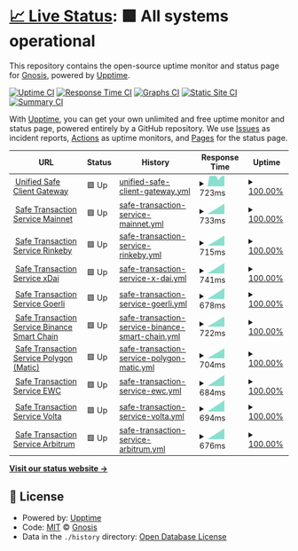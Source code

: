 # [📈 Live Status](https://gnosis.github.io/safe-services-status): <!--live status--> **🟩 All systems operational**

This repository contains the open-source uptime monitor and status page for [Gnosis](https://gnosis.io), powered by [Upptime](https://github.com/upptime/upptime).

[![Uptime CI](https://github.com/gnosis/safe-services-status/workflows/Uptime%20CI/badge.svg)](https://github.com/gnosis/safe-services-status/actions?query=workflow%3A%22Uptime+CI%22)
[![Response Time CI](https://github.com/gnosis/safe-services-status/workflows/Response%20Time%20CI/badge.svg)](https://github.com/gnosis/safe-services-status/actions?query=workflow%3A%22Response+Time+CI%22)
[![Graphs CI](https://github.com/gnosis/safe-services-status/workflows/Graphs%20CI/badge.svg)](https://github.com/gnosis/safe-services-status/actions?query=workflow%3A%22Graphs+CI%22)
[![Static Site CI](https://github.com/gnosis/safe-services-status/workflows/Static%20Site%20CI/badge.svg)](https://github.com/gnosis/safe-services-status/actions?query=workflow%3A%22Static+Site+CI%22)
[![Summary CI](https://github.com/gnosis/safe-services-status/workflows/Summary%20CI/badge.svg)](https://github.com/gnosis/safe-services-status/actions?query=workflow%3A%22Summary+CI%22)

With [Upptime](https://upptime.js.org), you can get your own unlimited and free uptime monitor and status page, powered entirely by a GitHub repository. We use [Issues](https://github.com/gnosis/safe-services-status/issues) as incident reports, [Actions](https://github.com/gnosis/safe-services-status/actions) as uptime monitors, and [Pages](https://gnosis.github.io/safe-services-status) for the status page.

<!--start: status pages-->
<!-- This summary is generated by Upptime (https://github.com/upptime/upptime) -->
<!-- Do not edit this manually, your changes will be overwritten -->
<!-- prettier-ignore -->
| URL | Status | History | Response Time | Uptime |
| --- | ------ | ------- | ------------- | ------ |
| <img alt="" src="https://favicons.githubusercontent.com/safe-client.gnosis.io" height="13"> [Unified Safe Client Gateway](https://safe-client.gnosis.io/health/) | 🟩 Up | [unified-safe-client-gateway.yml](https://github.com/gnosis/safe-services-status/commits/HEAD/history/unified-safe-client-gateway.yml) | <details><summary><img alt="Response time graph" src="./graphs/unified-safe-client-gateway/response-time-week.png" height="20"> 723ms</summary><br><a href="https://gnosis.github.io/safe-services-status/history/unified-safe-client-gateway"><img alt="Response time 723" src="https://img.shields.io/endpoint?url=https%3A%2F%2Fraw.githubusercontent.com%2Fgnosis%2Fsafe-services-status%2FHEAD%2Fapi%2Funified-safe-client-gateway%2Fresponse-time.json"></a><br><a href="https://gnosis.github.io/safe-services-status/history/unified-safe-client-gateway"><img alt="24-hour response time 723" src="https://img.shields.io/endpoint?url=https%3A%2F%2Fraw.githubusercontent.com%2Fgnosis%2Fsafe-services-status%2FHEAD%2Fapi%2Funified-safe-client-gateway%2Fresponse-time-day.json"></a><br><a href="https://gnosis.github.io/safe-services-status/history/unified-safe-client-gateway"><img alt="7-day response time 723" src="https://img.shields.io/endpoint?url=https%3A%2F%2Fraw.githubusercontent.com%2Fgnosis%2Fsafe-services-status%2FHEAD%2Fapi%2Funified-safe-client-gateway%2Fresponse-time-week.json"></a><br><a href="https://gnosis.github.io/safe-services-status/history/unified-safe-client-gateway"><img alt="30-day response time 723" src="https://img.shields.io/endpoint?url=https%3A%2F%2Fraw.githubusercontent.com%2Fgnosis%2Fsafe-services-status%2FHEAD%2Fapi%2Funified-safe-client-gateway%2Fresponse-time-month.json"></a><br><a href="https://gnosis.github.io/safe-services-status/history/unified-safe-client-gateway"><img alt="1-year response time 723" src="https://img.shields.io/endpoint?url=https%3A%2F%2Fraw.githubusercontent.com%2Fgnosis%2Fsafe-services-status%2FHEAD%2Fapi%2Funified-safe-client-gateway%2Fresponse-time-year.json"></a></details> | <details><summary><a href="https://gnosis.github.io/safe-services-status/history/unified-safe-client-gateway">100.00%</a></summary><a href="https://gnosis.github.io/safe-services-status/history/unified-safe-client-gateway"><img alt="All-time uptime 100.00%" src="https://img.shields.io/endpoint?url=https%3A%2F%2Fraw.githubusercontent.com%2Fgnosis%2Fsafe-services-status%2FHEAD%2Fapi%2Funified-safe-client-gateway%2Fuptime.json"></a><br><a href="https://gnosis.github.io/safe-services-status/history/unified-safe-client-gateway"><img alt="24-hour uptime 100.00%" src="https://img.shields.io/endpoint?url=https%3A%2F%2Fraw.githubusercontent.com%2Fgnosis%2Fsafe-services-status%2FHEAD%2Fapi%2Funified-safe-client-gateway%2Fuptime-day.json"></a><br><a href="https://gnosis.github.io/safe-services-status/history/unified-safe-client-gateway"><img alt="7-day uptime 100.00%" src="https://img.shields.io/endpoint?url=https%3A%2F%2Fraw.githubusercontent.com%2Fgnosis%2Fsafe-services-status%2FHEAD%2Fapi%2Funified-safe-client-gateway%2Fuptime-week.json"></a><br><a href="https://gnosis.github.io/safe-services-status/history/unified-safe-client-gateway"><img alt="30-day uptime 100.00%" src="https://img.shields.io/endpoint?url=https%3A%2F%2Fraw.githubusercontent.com%2Fgnosis%2Fsafe-services-status%2FHEAD%2Fapi%2Funified-safe-client-gateway%2Fuptime-month.json"></a><br><a href="https://gnosis.github.io/safe-services-status/history/unified-safe-client-gateway"><img alt="1-year uptime 100.00%" src="https://img.shields.io/endpoint?url=https%3A%2F%2Fraw.githubusercontent.com%2Fgnosis%2Fsafe-services-status%2FHEAD%2Fapi%2Funified-safe-client-gateway%2Fuptime-year.json"></a></details>
| <img alt="" src="https://favicons.githubusercontent.com/safe-transaction.mainnet.gnosis.io" height="13"> [Safe Transaction Service Mainnet](https://safe-transaction.mainnet.gnosis.io/check/) | 🟩 Up | [safe-transaction-service-mainnet.yml](https://github.com/gnosis/safe-services-status/commits/HEAD/history/safe-transaction-service-mainnet.yml) | <details><summary><img alt="Response time graph" src="./graphs/safe-transaction-service-mainnet/response-time-week.png" height="20"> 733ms</summary><br><a href="https://gnosis.github.io/safe-services-status/history/safe-transaction-service-mainnet"><img alt="Response time 733" src="https://img.shields.io/endpoint?url=https%3A%2F%2Fraw.githubusercontent.com%2Fgnosis%2Fsafe-services-status%2FHEAD%2Fapi%2Fsafe-transaction-service-mainnet%2Fresponse-time.json"></a><br><a href="https://gnosis.github.io/safe-services-status/history/safe-transaction-service-mainnet"><img alt="24-hour response time 733" src="https://img.shields.io/endpoint?url=https%3A%2F%2Fraw.githubusercontent.com%2Fgnosis%2Fsafe-services-status%2FHEAD%2Fapi%2Fsafe-transaction-service-mainnet%2Fresponse-time-day.json"></a><br><a href="https://gnosis.github.io/safe-services-status/history/safe-transaction-service-mainnet"><img alt="7-day response time 733" src="https://img.shields.io/endpoint?url=https%3A%2F%2Fraw.githubusercontent.com%2Fgnosis%2Fsafe-services-status%2FHEAD%2Fapi%2Fsafe-transaction-service-mainnet%2Fresponse-time-week.json"></a><br><a href="https://gnosis.github.io/safe-services-status/history/safe-transaction-service-mainnet"><img alt="30-day response time 733" src="https://img.shields.io/endpoint?url=https%3A%2F%2Fraw.githubusercontent.com%2Fgnosis%2Fsafe-services-status%2FHEAD%2Fapi%2Fsafe-transaction-service-mainnet%2Fresponse-time-month.json"></a><br><a href="https://gnosis.github.io/safe-services-status/history/safe-transaction-service-mainnet"><img alt="1-year response time 733" src="https://img.shields.io/endpoint?url=https%3A%2F%2Fraw.githubusercontent.com%2Fgnosis%2Fsafe-services-status%2FHEAD%2Fapi%2Fsafe-transaction-service-mainnet%2Fresponse-time-year.json"></a></details> | <details><summary><a href="https://gnosis.github.io/safe-services-status/history/safe-transaction-service-mainnet">100.00%</a></summary><a href="https://gnosis.github.io/safe-services-status/history/safe-transaction-service-mainnet"><img alt="All-time uptime 100.00%" src="https://img.shields.io/endpoint?url=https%3A%2F%2Fraw.githubusercontent.com%2Fgnosis%2Fsafe-services-status%2FHEAD%2Fapi%2Fsafe-transaction-service-mainnet%2Fuptime.json"></a><br><a href="https://gnosis.github.io/safe-services-status/history/safe-transaction-service-mainnet"><img alt="24-hour uptime 100.00%" src="https://img.shields.io/endpoint?url=https%3A%2F%2Fraw.githubusercontent.com%2Fgnosis%2Fsafe-services-status%2FHEAD%2Fapi%2Fsafe-transaction-service-mainnet%2Fuptime-day.json"></a><br><a href="https://gnosis.github.io/safe-services-status/history/safe-transaction-service-mainnet"><img alt="7-day uptime 100.00%" src="https://img.shields.io/endpoint?url=https%3A%2F%2Fraw.githubusercontent.com%2Fgnosis%2Fsafe-services-status%2FHEAD%2Fapi%2Fsafe-transaction-service-mainnet%2Fuptime-week.json"></a><br><a href="https://gnosis.github.io/safe-services-status/history/safe-transaction-service-mainnet"><img alt="30-day uptime 100.00%" src="https://img.shields.io/endpoint?url=https%3A%2F%2Fraw.githubusercontent.com%2Fgnosis%2Fsafe-services-status%2FHEAD%2Fapi%2Fsafe-transaction-service-mainnet%2Fuptime-month.json"></a><br><a href="https://gnosis.github.io/safe-services-status/history/safe-transaction-service-mainnet"><img alt="1-year uptime 100.00%" src="https://img.shields.io/endpoint?url=https%3A%2F%2Fraw.githubusercontent.com%2Fgnosis%2Fsafe-services-status%2FHEAD%2Fapi%2Fsafe-transaction-service-mainnet%2Fuptime-year.json"></a></details>
| <img alt="" src="https://favicons.githubusercontent.com/safe-transaction.rinkeby.gnosis.io" height="13"> [Safe Transaction Service Rinkeby](https://safe-transaction.rinkeby.gnosis.io/check/) | 🟩 Up | [safe-transaction-service-rinkeby.yml](https://github.com/gnosis/safe-services-status/commits/HEAD/history/safe-transaction-service-rinkeby.yml) | <details><summary><img alt="Response time graph" src="./graphs/safe-transaction-service-rinkeby/response-time-week.png" height="20"> 715ms</summary><br><a href="https://gnosis.github.io/safe-services-status/history/safe-transaction-service-rinkeby"><img alt="Response time 715" src="https://img.shields.io/endpoint?url=https%3A%2F%2Fraw.githubusercontent.com%2Fgnosis%2Fsafe-services-status%2FHEAD%2Fapi%2Fsafe-transaction-service-rinkeby%2Fresponse-time.json"></a><br><a href="https://gnosis.github.io/safe-services-status/history/safe-transaction-service-rinkeby"><img alt="24-hour response time 715" src="https://img.shields.io/endpoint?url=https%3A%2F%2Fraw.githubusercontent.com%2Fgnosis%2Fsafe-services-status%2FHEAD%2Fapi%2Fsafe-transaction-service-rinkeby%2Fresponse-time-day.json"></a><br><a href="https://gnosis.github.io/safe-services-status/history/safe-transaction-service-rinkeby"><img alt="7-day response time 715" src="https://img.shields.io/endpoint?url=https%3A%2F%2Fraw.githubusercontent.com%2Fgnosis%2Fsafe-services-status%2FHEAD%2Fapi%2Fsafe-transaction-service-rinkeby%2Fresponse-time-week.json"></a><br><a href="https://gnosis.github.io/safe-services-status/history/safe-transaction-service-rinkeby"><img alt="30-day response time 715" src="https://img.shields.io/endpoint?url=https%3A%2F%2Fraw.githubusercontent.com%2Fgnosis%2Fsafe-services-status%2FHEAD%2Fapi%2Fsafe-transaction-service-rinkeby%2Fresponse-time-month.json"></a><br><a href="https://gnosis.github.io/safe-services-status/history/safe-transaction-service-rinkeby"><img alt="1-year response time 715" src="https://img.shields.io/endpoint?url=https%3A%2F%2Fraw.githubusercontent.com%2Fgnosis%2Fsafe-services-status%2FHEAD%2Fapi%2Fsafe-transaction-service-rinkeby%2Fresponse-time-year.json"></a></details> | <details><summary><a href="https://gnosis.github.io/safe-services-status/history/safe-transaction-service-rinkeby">100.00%</a></summary><a href="https://gnosis.github.io/safe-services-status/history/safe-transaction-service-rinkeby"><img alt="All-time uptime 100.00%" src="https://img.shields.io/endpoint?url=https%3A%2F%2Fraw.githubusercontent.com%2Fgnosis%2Fsafe-services-status%2FHEAD%2Fapi%2Fsafe-transaction-service-rinkeby%2Fuptime.json"></a><br><a href="https://gnosis.github.io/safe-services-status/history/safe-transaction-service-rinkeby"><img alt="24-hour uptime 100.00%" src="https://img.shields.io/endpoint?url=https%3A%2F%2Fraw.githubusercontent.com%2Fgnosis%2Fsafe-services-status%2FHEAD%2Fapi%2Fsafe-transaction-service-rinkeby%2Fuptime-day.json"></a><br><a href="https://gnosis.github.io/safe-services-status/history/safe-transaction-service-rinkeby"><img alt="7-day uptime 100.00%" src="https://img.shields.io/endpoint?url=https%3A%2F%2Fraw.githubusercontent.com%2Fgnosis%2Fsafe-services-status%2FHEAD%2Fapi%2Fsafe-transaction-service-rinkeby%2Fuptime-week.json"></a><br><a href="https://gnosis.github.io/safe-services-status/history/safe-transaction-service-rinkeby"><img alt="30-day uptime 100.00%" src="https://img.shields.io/endpoint?url=https%3A%2F%2Fraw.githubusercontent.com%2Fgnosis%2Fsafe-services-status%2FHEAD%2Fapi%2Fsafe-transaction-service-rinkeby%2Fuptime-month.json"></a><br><a href="https://gnosis.github.io/safe-services-status/history/safe-transaction-service-rinkeby"><img alt="1-year uptime 100.00%" src="https://img.shields.io/endpoint?url=https%3A%2F%2Fraw.githubusercontent.com%2Fgnosis%2Fsafe-services-status%2FHEAD%2Fapi%2Fsafe-transaction-service-rinkeby%2Fuptime-year.json"></a></details>
| <img alt="" src="https://favicons.githubusercontent.com/safe-transaction.xdai.gnosis.io" height="13"> [Safe Transaction Service xDai](https://safe-transaction.xdai.gnosis.io/check/) | 🟩 Up | [safe-transaction-service-x-dai.yml](https://github.com/gnosis/safe-services-status/commits/HEAD/history/safe-transaction-service-x-dai.yml) | <details><summary><img alt="Response time graph" src="./graphs/safe-transaction-service-x-dai/response-time-week.png" height="20"> 741ms</summary><br><a href="https://gnosis.github.io/safe-services-status/history/safe-transaction-service-x-dai"><img alt="Response time 741" src="https://img.shields.io/endpoint?url=https%3A%2F%2Fraw.githubusercontent.com%2Fgnosis%2Fsafe-services-status%2FHEAD%2Fapi%2Fsafe-transaction-service-x-dai%2Fresponse-time.json"></a><br><a href="https://gnosis.github.io/safe-services-status/history/safe-transaction-service-x-dai"><img alt="24-hour response time 741" src="https://img.shields.io/endpoint?url=https%3A%2F%2Fraw.githubusercontent.com%2Fgnosis%2Fsafe-services-status%2FHEAD%2Fapi%2Fsafe-transaction-service-x-dai%2Fresponse-time-day.json"></a><br><a href="https://gnosis.github.io/safe-services-status/history/safe-transaction-service-x-dai"><img alt="7-day response time 741" src="https://img.shields.io/endpoint?url=https%3A%2F%2Fraw.githubusercontent.com%2Fgnosis%2Fsafe-services-status%2FHEAD%2Fapi%2Fsafe-transaction-service-x-dai%2Fresponse-time-week.json"></a><br><a href="https://gnosis.github.io/safe-services-status/history/safe-transaction-service-x-dai"><img alt="30-day response time 741" src="https://img.shields.io/endpoint?url=https%3A%2F%2Fraw.githubusercontent.com%2Fgnosis%2Fsafe-services-status%2FHEAD%2Fapi%2Fsafe-transaction-service-x-dai%2Fresponse-time-month.json"></a><br><a href="https://gnosis.github.io/safe-services-status/history/safe-transaction-service-x-dai"><img alt="1-year response time 741" src="https://img.shields.io/endpoint?url=https%3A%2F%2Fraw.githubusercontent.com%2Fgnosis%2Fsafe-services-status%2FHEAD%2Fapi%2Fsafe-transaction-service-x-dai%2Fresponse-time-year.json"></a></details> | <details><summary><a href="https://gnosis.github.io/safe-services-status/history/safe-transaction-service-x-dai">100.00%</a></summary><a href="https://gnosis.github.io/safe-services-status/history/safe-transaction-service-x-dai"><img alt="All-time uptime 100.00%" src="https://img.shields.io/endpoint?url=https%3A%2F%2Fraw.githubusercontent.com%2Fgnosis%2Fsafe-services-status%2FHEAD%2Fapi%2Fsafe-transaction-service-x-dai%2Fuptime.json"></a><br><a href="https://gnosis.github.io/safe-services-status/history/safe-transaction-service-x-dai"><img alt="24-hour uptime 100.00%" src="https://img.shields.io/endpoint?url=https%3A%2F%2Fraw.githubusercontent.com%2Fgnosis%2Fsafe-services-status%2FHEAD%2Fapi%2Fsafe-transaction-service-x-dai%2Fuptime-day.json"></a><br><a href="https://gnosis.github.io/safe-services-status/history/safe-transaction-service-x-dai"><img alt="7-day uptime 100.00%" src="https://img.shields.io/endpoint?url=https%3A%2F%2Fraw.githubusercontent.com%2Fgnosis%2Fsafe-services-status%2FHEAD%2Fapi%2Fsafe-transaction-service-x-dai%2Fuptime-week.json"></a><br><a href="https://gnosis.github.io/safe-services-status/history/safe-transaction-service-x-dai"><img alt="30-day uptime 100.00%" src="https://img.shields.io/endpoint?url=https%3A%2F%2Fraw.githubusercontent.com%2Fgnosis%2Fsafe-services-status%2FHEAD%2Fapi%2Fsafe-transaction-service-x-dai%2Fuptime-month.json"></a><br><a href="https://gnosis.github.io/safe-services-status/history/safe-transaction-service-x-dai"><img alt="1-year uptime 100.00%" src="https://img.shields.io/endpoint?url=https%3A%2F%2Fraw.githubusercontent.com%2Fgnosis%2Fsafe-services-status%2FHEAD%2Fapi%2Fsafe-transaction-service-x-dai%2Fuptime-year.json"></a></details>
| <img alt="" src="https://favicons.githubusercontent.com/safe-transaction.goerli.gnosis.io" height="13"> [Safe Transaction Service Goerli](https://safe-transaction.goerli.gnosis.io/check/) | 🟩 Up | [safe-transaction-service-goerli.yml](https://github.com/gnosis/safe-services-status/commits/HEAD/history/safe-transaction-service-goerli.yml) | <details><summary><img alt="Response time graph" src="./graphs/safe-transaction-service-goerli/response-time-week.png" height="20"> 678ms</summary><br><a href="https://gnosis.github.io/safe-services-status/history/safe-transaction-service-goerli"><img alt="Response time 678" src="https://img.shields.io/endpoint?url=https%3A%2F%2Fraw.githubusercontent.com%2Fgnosis%2Fsafe-services-status%2FHEAD%2Fapi%2Fsafe-transaction-service-goerli%2Fresponse-time.json"></a><br><a href="https://gnosis.github.io/safe-services-status/history/safe-transaction-service-goerli"><img alt="24-hour response time 678" src="https://img.shields.io/endpoint?url=https%3A%2F%2Fraw.githubusercontent.com%2Fgnosis%2Fsafe-services-status%2FHEAD%2Fapi%2Fsafe-transaction-service-goerli%2Fresponse-time-day.json"></a><br><a href="https://gnosis.github.io/safe-services-status/history/safe-transaction-service-goerli"><img alt="7-day response time 678" src="https://img.shields.io/endpoint?url=https%3A%2F%2Fraw.githubusercontent.com%2Fgnosis%2Fsafe-services-status%2FHEAD%2Fapi%2Fsafe-transaction-service-goerli%2Fresponse-time-week.json"></a><br><a href="https://gnosis.github.io/safe-services-status/history/safe-transaction-service-goerli"><img alt="30-day response time 678" src="https://img.shields.io/endpoint?url=https%3A%2F%2Fraw.githubusercontent.com%2Fgnosis%2Fsafe-services-status%2FHEAD%2Fapi%2Fsafe-transaction-service-goerli%2Fresponse-time-month.json"></a><br><a href="https://gnosis.github.io/safe-services-status/history/safe-transaction-service-goerli"><img alt="1-year response time 678" src="https://img.shields.io/endpoint?url=https%3A%2F%2Fraw.githubusercontent.com%2Fgnosis%2Fsafe-services-status%2FHEAD%2Fapi%2Fsafe-transaction-service-goerli%2Fresponse-time-year.json"></a></details> | <details><summary><a href="https://gnosis.github.io/safe-services-status/history/safe-transaction-service-goerli">100.00%</a></summary><a href="https://gnosis.github.io/safe-services-status/history/safe-transaction-service-goerli"><img alt="All-time uptime 100.00%" src="https://img.shields.io/endpoint?url=https%3A%2F%2Fraw.githubusercontent.com%2Fgnosis%2Fsafe-services-status%2FHEAD%2Fapi%2Fsafe-transaction-service-goerli%2Fuptime.json"></a><br><a href="https://gnosis.github.io/safe-services-status/history/safe-transaction-service-goerli"><img alt="24-hour uptime 100.00%" src="https://img.shields.io/endpoint?url=https%3A%2F%2Fraw.githubusercontent.com%2Fgnosis%2Fsafe-services-status%2FHEAD%2Fapi%2Fsafe-transaction-service-goerli%2Fuptime-day.json"></a><br><a href="https://gnosis.github.io/safe-services-status/history/safe-transaction-service-goerli"><img alt="7-day uptime 100.00%" src="https://img.shields.io/endpoint?url=https%3A%2F%2Fraw.githubusercontent.com%2Fgnosis%2Fsafe-services-status%2FHEAD%2Fapi%2Fsafe-transaction-service-goerli%2Fuptime-week.json"></a><br><a href="https://gnosis.github.io/safe-services-status/history/safe-transaction-service-goerli"><img alt="30-day uptime 100.00%" src="https://img.shields.io/endpoint?url=https%3A%2F%2Fraw.githubusercontent.com%2Fgnosis%2Fsafe-services-status%2FHEAD%2Fapi%2Fsafe-transaction-service-goerli%2Fuptime-month.json"></a><br><a href="https://gnosis.github.io/safe-services-status/history/safe-transaction-service-goerli"><img alt="1-year uptime 100.00%" src="https://img.shields.io/endpoint?url=https%3A%2F%2Fraw.githubusercontent.com%2Fgnosis%2Fsafe-services-status%2FHEAD%2Fapi%2Fsafe-transaction-service-goerli%2Fuptime-year.json"></a></details>
| <img alt="" src="https://favicons.githubusercontent.com/safe-transaction.bsc.gnosis.io" height="13"> [Safe Transaction Service Binance Smart Chain](https://safe-transaction.bsc.gnosis.io/check/) | 🟩 Up | [safe-transaction-service-binance-smart-chain.yml](https://github.com/gnosis/safe-services-status/commits/HEAD/history/safe-transaction-service-binance-smart-chain.yml) | <details><summary><img alt="Response time graph" src="./graphs/safe-transaction-service-binance-smart-chain/response-time-week.png" height="20"> 722ms</summary><br><a href="https://gnosis.github.io/safe-services-status/history/safe-transaction-service-binance-smart-chain"><img alt="Response time 722" src="https://img.shields.io/endpoint?url=https%3A%2F%2Fraw.githubusercontent.com%2Fgnosis%2Fsafe-services-status%2FHEAD%2Fapi%2Fsafe-transaction-service-binance-smart-chain%2Fresponse-time.json"></a><br><a href="https://gnosis.github.io/safe-services-status/history/safe-transaction-service-binance-smart-chain"><img alt="24-hour response time 722" src="https://img.shields.io/endpoint?url=https%3A%2F%2Fraw.githubusercontent.com%2Fgnosis%2Fsafe-services-status%2FHEAD%2Fapi%2Fsafe-transaction-service-binance-smart-chain%2Fresponse-time-day.json"></a><br><a href="https://gnosis.github.io/safe-services-status/history/safe-transaction-service-binance-smart-chain"><img alt="7-day response time 722" src="https://img.shields.io/endpoint?url=https%3A%2F%2Fraw.githubusercontent.com%2Fgnosis%2Fsafe-services-status%2FHEAD%2Fapi%2Fsafe-transaction-service-binance-smart-chain%2Fresponse-time-week.json"></a><br><a href="https://gnosis.github.io/safe-services-status/history/safe-transaction-service-binance-smart-chain"><img alt="30-day response time 722" src="https://img.shields.io/endpoint?url=https%3A%2F%2Fraw.githubusercontent.com%2Fgnosis%2Fsafe-services-status%2FHEAD%2Fapi%2Fsafe-transaction-service-binance-smart-chain%2Fresponse-time-month.json"></a><br><a href="https://gnosis.github.io/safe-services-status/history/safe-transaction-service-binance-smart-chain"><img alt="1-year response time 722" src="https://img.shields.io/endpoint?url=https%3A%2F%2Fraw.githubusercontent.com%2Fgnosis%2Fsafe-services-status%2FHEAD%2Fapi%2Fsafe-transaction-service-binance-smart-chain%2Fresponse-time-year.json"></a></details> | <details><summary><a href="https://gnosis.github.io/safe-services-status/history/safe-transaction-service-binance-smart-chain">100.00%</a></summary><a href="https://gnosis.github.io/safe-services-status/history/safe-transaction-service-binance-smart-chain"><img alt="All-time uptime 100.00%" src="https://img.shields.io/endpoint?url=https%3A%2F%2Fraw.githubusercontent.com%2Fgnosis%2Fsafe-services-status%2FHEAD%2Fapi%2Fsafe-transaction-service-binance-smart-chain%2Fuptime.json"></a><br><a href="https://gnosis.github.io/safe-services-status/history/safe-transaction-service-binance-smart-chain"><img alt="24-hour uptime 100.00%" src="https://img.shields.io/endpoint?url=https%3A%2F%2Fraw.githubusercontent.com%2Fgnosis%2Fsafe-services-status%2FHEAD%2Fapi%2Fsafe-transaction-service-binance-smart-chain%2Fuptime-day.json"></a><br><a href="https://gnosis.github.io/safe-services-status/history/safe-transaction-service-binance-smart-chain"><img alt="7-day uptime 100.00%" src="https://img.shields.io/endpoint?url=https%3A%2F%2Fraw.githubusercontent.com%2Fgnosis%2Fsafe-services-status%2FHEAD%2Fapi%2Fsafe-transaction-service-binance-smart-chain%2Fuptime-week.json"></a><br><a href="https://gnosis.github.io/safe-services-status/history/safe-transaction-service-binance-smart-chain"><img alt="30-day uptime 100.00%" src="https://img.shields.io/endpoint?url=https%3A%2F%2Fraw.githubusercontent.com%2Fgnosis%2Fsafe-services-status%2FHEAD%2Fapi%2Fsafe-transaction-service-binance-smart-chain%2Fuptime-month.json"></a><br><a href="https://gnosis.github.io/safe-services-status/history/safe-transaction-service-binance-smart-chain"><img alt="1-year uptime 100.00%" src="https://img.shields.io/endpoint?url=https%3A%2F%2Fraw.githubusercontent.com%2Fgnosis%2Fsafe-services-status%2FHEAD%2Fapi%2Fsafe-transaction-service-binance-smart-chain%2Fuptime-year.json"></a></details>
| <img alt="" src="https://favicons.githubusercontent.com/safe-transaction.polygon.gnosis.io" height="13"> [Safe Transaction Service Polygon (Matic)](https://safe-transaction.polygon.gnosis.io/check/) | 🟩 Up | [safe-transaction-service-polygon-matic.yml](https://github.com/gnosis/safe-services-status/commits/HEAD/history/safe-transaction-service-polygon-matic.yml) | <details><summary><img alt="Response time graph" src="./graphs/safe-transaction-service-polygon-matic/response-time-week.png" height="20"> 704ms</summary><br><a href="https://gnosis.github.io/safe-services-status/history/safe-transaction-service-polygon-matic"><img alt="Response time 704" src="https://img.shields.io/endpoint?url=https%3A%2F%2Fraw.githubusercontent.com%2Fgnosis%2Fsafe-services-status%2FHEAD%2Fapi%2Fsafe-transaction-service-polygon-matic%2Fresponse-time.json"></a><br><a href="https://gnosis.github.io/safe-services-status/history/safe-transaction-service-polygon-matic"><img alt="24-hour response time 704" src="https://img.shields.io/endpoint?url=https%3A%2F%2Fraw.githubusercontent.com%2Fgnosis%2Fsafe-services-status%2FHEAD%2Fapi%2Fsafe-transaction-service-polygon-matic%2Fresponse-time-day.json"></a><br><a href="https://gnosis.github.io/safe-services-status/history/safe-transaction-service-polygon-matic"><img alt="7-day response time 704" src="https://img.shields.io/endpoint?url=https%3A%2F%2Fraw.githubusercontent.com%2Fgnosis%2Fsafe-services-status%2FHEAD%2Fapi%2Fsafe-transaction-service-polygon-matic%2Fresponse-time-week.json"></a><br><a href="https://gnosis.github.io/safe-services-status/history/safe-transaction-service-polygon-matic"><img alt="30-day response time 704" src="https://img.shields.io/endpoint?url=https%3A%2F%2Fraw.githubusercontent.com%2Fgnosis%2Fsafe-services-status%2FHEAD%2Fapi%2Fsafe-transaction-service-polygon-matic%2Fresponse-time-month.json"></a><br><a href="https://gnosis.github.io/safe-services-status/history/safe-transaction-service-polygon-matic"><img alt="1-year response time 704" src="https://img.shields.io/endpoint?url=https%3A%2F%2Fraw.githubusercontent.com%2Fgnosis%2Fsafe-services-status%2FHEAD%2Fapi%2Fsafe-transaction-service-polygon-matic%2Fresponse-time-year.json"></a></details> | <details><summary><a href="https://gnosis.github.io/safe-services-status/history/safe-transaction-service-polygon-matic">100.00%</a></summary><a href="https://gnosis.github.io/safe-services-status/history/safe-transaction-service-polygon-matic"><img alt="All-time uptime 100.00%" src="https://img.shields.io/endpoint?url=https%3A%2F%2Fraw.githubusercontent.com%2Fgnosis%2Fsafe-services-status%2FHEAD%2Fapi%2Fsafe-transaction-service-polygon-matic%2Fuptime.json"></a><br><a href="https://gnosis.github.io/safe-services-status/history/safe-transaction-service-polygon-matic"><img alt="24-hour uptime 100.00%" src="https://img.shields.io/endpoint?url=https%3A%2F%2Fraw.githubusercontent.com%2Fgnosis%2Fsafe-services-status%2FHEAD%2Fapi%2Fsafe-transaction-service-polygon-matic%2Fuptime-day.json"></a><br><a href="https://gnosis.github.io/safe-services-status/history/safe-transaction-service-polygon-matic"><img alt="7-day uptime 100.00%" src="https://img.shields.io/endpoint?url=https%3A%2F%2Fraw.githubusercontent.com%2Fgnosis%2Fsafe-services-status%2FHEAD%2Fapi%2Fsafe-transaction-service-polygon-matic%2Fuptime-week.json"></a><br><a href="https://gnosis.github.io/safe-services-status/history/safe-transaction-service-polygon-matic"><img alt="30-day uptime 100.00%" src="https://img.shields.io/endpoint?url=https%3A%2F%2Fraw.githubusercontent.com%2Fgnosis%2Fsafe-services-status%2FHEAD%2Fapi%2Fsafe-transaction-service-polygon-matic%2Fuptime-month.json"></a><br><a href="https://gnosis.github.io/safe-services-status/history/safe-transaction-service-polygon-matic"><img alt="1-year uptime 100.00%" src="https://img.shields.io/endpoint?url=https%3A%2F%2Fraw.githubusercontent.com%2Fgnosis%2Fsafe-services-status%2FHEAD%2Fapi%2Fsafe-transaction-service-polygon-matic%2Fuptime-year.json"></a></details>
| <img alt="" src="https://favicons.githubusercontent.com/safe-transaction.ewc.gnosis.io" height="13"> [Safe Transaction Service EWC](https://safe-transaction.ewc.gnosis.io/check/) | 🟩 Up | [safe-transaction-service-ewc.yml](https://github.com/gnosis/safe-services-status/commits/HEAD/history/safe-transaction-service-ewc.yml) | <details><summary><img alt="Response time graph" src="./graphs/safe-transaction-service-ewc/response-time-week.png" height="20"> 684ms</summary><br><a href="https://gnosis.github.io/safe-services-status/history/safe-transaction-service-ewc"><img alt="Response time 684" src="https://img.shields.io/endpoint?url=https%3A%2F%2Fraw.githubusercontent.com%2Fgnosis%2Fsafe-services-status%2FHEAD%2Fapi%2Fsafe-transaction-service-ewc%2Fresponse-time.json"></a><br><a href="https://gnosis.github.io/safe-services-status/history/safe-transaction-service-ewc"><img alt="24-hour response time 684" src="https://img.shields.io/endpoint?url=https%3A%2F%2Fraw.githubusercontent.com%2Fgnosis%2Fsafe-services-status%2FHEAD%2Fapi%2Fsafe-transaction-service-ewc%2Fresponse-time-day.json"></a><br><a href="https://gnosis.github.io/safe-services-status/history/safe-transaction-service-ewc"><img alt="7-day response time 684" src="https://img.shields.io/endpoint?url=https%3A%2F%2Fraw.githubusercontent.com%2Fgnosis%2Fsafe-services-status%2FHEAD%2Fapi%2Fsafe-transaction-service-ewc%2Fresponse-time-week.json"></a><br><a href="https://gnosis.github.io/safe-services-status/history/safe-transaction-service-ewc"><img alt="30-day response time 684" src="https://img.shields.io/endpoint?url=https%3A%2F%2Fraw.githubusercontent.com%2Fgnosis%2Fsafe-services-status%2FHEAD%2Fapi%2Fsafe-transaction-service-ewc%2Fresponse-time-month.json"></a><br><a href="https://gnosis.github.io/safe-services-status/history/safe-transaction-service-ewc"><img alt="1-year response time 684" src="https://img.shields.io/endpoint?url=https%3A%2F%2Fraw.githubusercontent.com%2Fgnosis%2Fsafe-services-status%2FHEAD%2Fapi%2Fsafe-transaction-service-ewc%2Fresponse-time-year.json"></a></details> | <details><summary><a href="https://gnosis.github.io/safe-services-status/history/safe-transaction-service-ewc">100.00%</a></summary><a href="https://gnosis.github.io/safe-services-status/history/safe-transaction-service-ewc"><img alt="All-time uptime 100.00%" src="https://img.shields.io/endpoint?url=https%3A%2F%2Fraw.githubusercontent.com%2Fgnosis%2Fsafe-services-status%2FHEAD%2Fapi%2Fsafe-transaction-service-ewc%2Fuptime.json"></a><br><a href="https://gnosis.github.io/safe-services-status/history/safe-transaction-service-ewc"><img alt="24-hour uptime 100.00%" src="https://img.shields.io/endpoint?url=https%3A%2F%2Fraw.githubusercontent.com%2Fgnosis%2Fsafe-services-status%2FHEAD%2Fapi%2Fsafe-transaction-service-ewc%2Fuptime-day.json"></a><br><a href="https://gnosis.github.io/safe-services-status/history/safe-transaction-service-ewc"><img alt="7-day uptime 100.00%" src="https://img.shields.io/endpoint?url=https%3A%2F%2Fraw.githubusercontent.com%2Fgnosis%2Fsafe-services-status%2FHEAD%2Fapi%2Fsafe-transaction-service-ewc%2Fuptime-week.json"></a><br><a href="https://gnosis.github.io/safe-services-status/history/safe-transaction-service-ewc"><img alt="30-day uptime 100.00%" src="https://img.shields.io/endpoint?url=https%3A%2F%2Fraw.githubusercontent.com%2Fgnosis%2Fsafe-services-status%2FHEAD%2Fapi%2Fsafe-transaction-service-ewc%2Fuptime-month.json"></a><br><a href="https://gnosis.github.io/safe-services-status/history/safe-transaction-service-ewc"><img alt="1-year uptime 100.00%" src="https://img.shields.io/endpoint?url=https%3A%2F%2Fraw.githubusercontent.com%2Fgnosis%2Fsafe-services-status%2FHEAD%2Fapi%2Fsafe-transaction-service-ewc%2Fuptime-year.json"></a></details>
| <img alt="" src="https://favicons.githubusercontent.com/safe-transaction.volta.gnosis.io" height="13"> [Safe Transaction Service Volta](https://safe-transaction.volta.gnosis.io/check/) | 🟩 Up | [safe-transaction-service-volta.yml](https://github.com/gnosis/safe-services-status/commits/HEAD/history/safe-transaction-service-volta.yml) | <details><summary><img alt="Response time graph" src="./graphs/safe-transaction-service-volta/response-time-week.png" height="20"> 694ms</summary><br><a href="https://gnosis.github.io/safe-services-status/history/safe-transaction-service-volta"><img alt="Response time 694" src="https://img.shields.io/endpoint?url=https%3A%2F%2Fraw.githubusercontent.com%2Fgnosis%2Fsafe-services-status%2FHEAD%2Fapi%2Fsafe-transaction-service-volta%2Fresponse-time.json"></a><br><a href="https://gnosis.github.io/safe-services-status/history/safe-transaction-service-volta"><img alt="24-hour response time 694" src="https://img.shields.io/endpoint?url=https%3A%2F%2Fraw.githubusercontent.com%2Fgnosis%2Fsafe-services-status%2FHEAD%2Fapi%2Fsafe-transaction-service-volta%2Fresponse-time-day.json"></a><br><a href="https://gnosis.github.io/safe-services-status/history/safe-transaction-service-volta"><img alt="7-day response time 694" src="https://img.shields.io/endpoint?url=https%3A%2F%2Fraw.githubusercontent.com%2Fgnosis%2Fsafe-services-status%2FHEAD%2Fapi%2Fsafe-transaction-service-volta%2Fresponse-time-week.json"></a><br><a href="https://gnosis.github.io/safe-services-status/history/safe-transaction-service-volta"><img alt="30-day response time 694" src="https://img.shields.io/endpoint?url=https%3A%2F%2Fraw.githubusercontent.com%2Fgnosis%2Fsafe-services-status%2FHEAD%2Fapi%2Fsafe-transaction-service-volta%2Fresponse-time-month.json"></a><br><a href="https://gnosis.github.io/safe-services-status/history/safe-transaction-service-volta"><img alt="1-year response time 694" src="https://img.shields.io/endpoint?url=https%3A%2F%2Fraw.githubusercontent.com%2Fgnosis%2Fsafe-services-status%2FHEAD%2Fapi%2Fsafe-transaction-service-volta%2Fresponse-time-year.json"></a></details> | <details><summary><a href="https://gnosis.github.io/safe-services-status/history/safe-transaction-service-volta">100.00%</a></summary><a href="https://gnosis.github.io/safe-services-status/history/safe-transaction-service-volta"><img alt="All-time uptime 100.00%" src="https://img.shields.io/endpoint?url=https%3A%2F%2Fraw.githubusercontent.com%2Fgnosis%2Fsafe-services-status%2FHEAD%2Fapi%2Fsafe-transaction-service-volta%2Fuptime.json"></a><br><a href="https://gnosis.github.io/safe-services-status/history/safe-transaction-service-volta"><img alt="24-hour uptime 100.00%" src="https://img.shields.io/endpoint?url=https%3A%2F%2Fraw.githubusercontent.com%2Fgnosis%2Fsafe-services-status%2FHEAD%2Fapi%2Fsafe-transaction-service-volta%2Fuptime-day.json"></a><br><a href="https://gnosis.github.io/safe-services-status/history/safe-transaction-service-volta"><img alt="7-day uptime 100.00%" src="https://img.shields.io/endpoint?url=https%3A%2F%2Fraw.githubusercontent.com%2Fgnosis%2Fsafe-services-status%2FHEAD%2Fapi%2Fsafe-transaction-service-volta%2Fuptime-week.json"></a><br><a href="https://gnosis.github.io/safe-services-status/history/safe-transaction-service-volta"><img alt="30-day uptime 100.00%" src="https://img.shields.io/endpoint?url=https%3A%2F%2Fraw.githubusercontent.com%2Fgnosis%2Fsafe-services-status%2FHEAD%2Fapi%2Fsafe-transaction-service-volta%2Fuptime-month.json"></a><br><a href="https://gnosis.github.io/safe-services-status/history/safe-transaction-service-volta"><img alt="1-year uptime 100.00%" src="https://img.shields.io/endpoint?url=https%3A%2F%2Fraw.githubusercontent.com%2Fgnosis%2Fsafe-services-status%2FHEAD%2Fapi%2Fsafe-transaction-service-volta%2Fuptime-year.json"></a></details>
| <img alt="" src="https://favicons.githubusercontent.com/safe-transaction.arbitrum.gnosis.io" height="13"> [Safe Transaction Service Arbitrum](https://safe-transaction.arbitrum.gnosis.io/check/) | 🟩 Up | [safe-transaction-service-arbitrum.yml](https://github.com/gnosis/safe-services-status/commits/HEAD/history/safe-transaction-service-arbitrum.yml) | <details><summary><img alt="Response time graph" src="./graphs/safe-transaction-service-arbitrum/response-time-week.png" height="20"> 676ms</summary><br><a href="https://gnosis.github.io/safe-services-status/history/safe-transaction-service-arbitrum"><img alt="Response time 676" src="https://img.shields.io/endpoint?url=https%3A%2F%2Fraw.githubusercontent.com%2Fgnosis%2Fsafe-services-status%2FHEAD%2Fapi%2Fsafe-transaction-service-arbitrum%2Fresponse-time.json"></a><br><a href="https://gnosis.github.io/safe-services-status/history/safe-transaction-service-arbitrum"><img alt="24-hour response time 676" src="https://img.shields.io/endpoint?url=https%3A%2F%2Fraw.githubusercontent.com%2Fgnosis%2Fsafe-services-status%2FHEAD%2Fapi%2Fsafe-transaction-service-arbitrum%2Fresponse-time-day.json"></a><br><a href="https://gnosis.github.io/safe-services-status/history/safe-transaction-service-arbitrum"><img alt="7-day response time 676" src="https://img.shields.io/endpoint?url=https%3A%2F%2Fraw.githubusercontent.com%2Fgnosis%2Fsafe-services-status%2FHEAD%2Fapi%2Fsafe-transaction-service-arbitrum%2Fresponse-time-week.json"></a><br><a href="https://gnosis.github.io/safe-services-status/history/safe-transaction-service-arbitrum"><img alt="30-day response time 676" src="https://img.shields.io/endpoint?url=https%3A%2F%2Fraw.githubusercontent.com%2Fgnosis%2Fsafe-services-status%2FHEAD%2Fapi%2Fsafe-transaction-service-arbitrum%2Fresponse-time-month.json"></a><br><a href="https://gnosis.github.io/safe-services-status/history/safe-transaction-service-arbitrum"><img alt="1-year response time 676" src="https://img.shields.io/endpoint?url=https%3A%2F%2Fraw.githubusercontent.com%2Fgnosis%2Fsafe-services-status%2FHEAD%2Fapi%2Fsafe-transaction-service-arbitrum%2Fresponse-time-year.json"></a></details> | <details><summary><a href="https://gnosis.github.io/safe-services-status/history/safe-transaction-service-arbitrum">100.00%</a></summary><a href="https://gnosis.github.io/safe-services-status/history/safe-transaction-service-arbitrum"><img alt="All-time uptime 100.00%" src="https://img.shields.io/endpoint?url=https%3A%2F%2Fraw.githubusercontent.com%2Fgnosis%2Fsafe-services-status%2FHEAD%2Fapi%2Fsafe-transaction-service-arbitrum%2Fuptime.json"></a><br><a href="https://gnosis.github.io/safe-services-status/history/safe-transaction-service-arbitrum"><img alt="24-hour uptime 100.00%" src="https://img.shields.io/endpoint?url=https%3A%2F%2Fraw.githubusercontent.com%2Fgnosis%2Fsafe-services-status%2FHEAD%2Fapi%2Fsafe-transaction-service-arbitrum%2Fuptime-day.json"></a><br><a href="https://gnosis.github.io/safe-services-status/history/safe-transaction-service-arbitrum"><img alt="7-day uptime 100.00%" src="https://img.shields.io/endpoint?url=https%3A%2F%2Fraw.githubusercontent.com%2Fgnosis%2Fsafe-services-status%2FHEAD%2Fapi%2Fsafe-transaction-service-arbitrum%2Fuptime-week.json"></a><br><a href="https://gnosis.github.io/safe-services-status/history/safe-transaction-service-arbitrum"><img alt="30-day uptime 100.00%" src="https://img.shields.io/endpoint?url=https%3A%2F%2Fraw.githubusercontent.com%2Fgnosis%2Fsafe-services-status%2FHEAD%2Fapi%2Fsafe-transaction-service-arbitrum%2Fuptime-month.json"></a><br><a href="https://gnosis.github.io/safe-services-status/history/safe-transaction-service-arbitrum"><img alt="1-year uptime 100.00%" src="https://img.shields.io/endpoint?url=https%3A%2F%2Fraw.githubusercontent.com%2Fgnosis%2Fsafe-services-status%2FHEAD%2Fapi%2Fsafe-transaction-service-arbitrum%2Fuptime-year.json"></a></details>

<!--end: status pages-->

[**Visit our status website →**](https://gnosis.github.io/safe-services-status)

## 📄 License

- Powered by: [Upptime](https://github.com/upptime/upptime)
- Code: [MIT](./LICENSE) © [Gnosis](https://gnosis.io)
- Data in the `./history` directory: [Open Database License](https://opendatacommons.org/licenses/odbl/1-0/)
